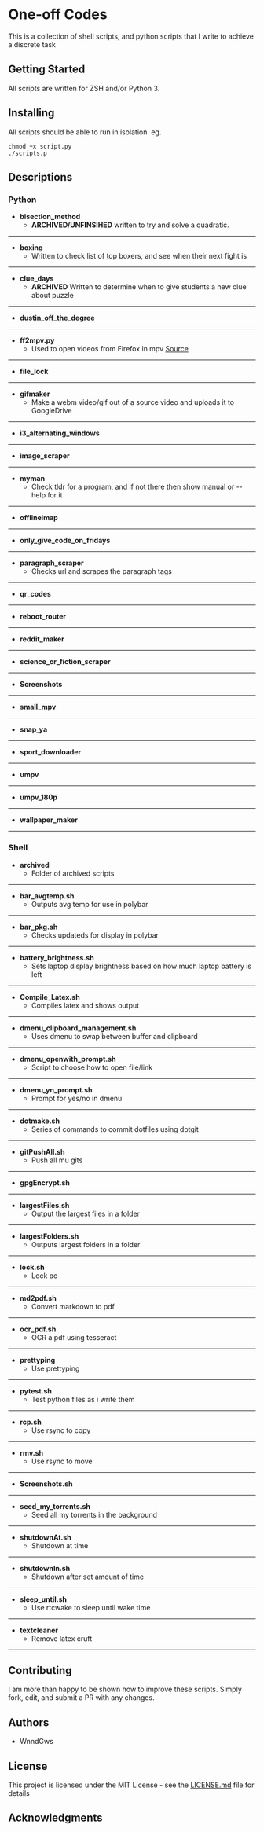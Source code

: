 # One-off Codes

This is a collection of shell scripts, and python scripts that I write to achieve a discrete task

## Getting Started

All scripts are written for ZSH and/or Python 3.

## Installing
All scripts should be able to run in isolation.
eg.
```
chmod +x script.py
./scripts.p
```

## Descriptions
### Python
* **bisection_method**
    * __ARCHIVED/UNFINSIHED__ written to try and solve a quadratic.
___

* **boxing**
    * Written to check list of top boxers, and see when their next fight is
___

* **clue_days**
    * __ARCHIVED__ Written to determine when to give students a new clue about puzzle
___

* **dustin_off_the_degree**
___
* **ff2mpv.py**
    * Used to open videos from Firefox in mpv [Source](https://github.com/woodruffw/ff2mpv)
___

* **file_lock**
___
* **gifmaker**
    * Make a webm video/gif out of a source video and uploads it to GoogleDrive
___

* **i3_alternating_windows**
___
* **image_scraper**
___
* **myman**
    * Check tldr for a program, and if not there then show manual or --help for it
___

* **offlineimap**
___
* **only_give_code_on_fridays**
___
* **paragraph_scraper**
    * Checks url and scrapes the paragraph tags
___

* **qr_codes**
___
* **reboot_router**
___
* **reddit_maker**
___
* **science_or_fiction_scraper**
___
* **Screenshots**
___
* **small_mpv**
___
* **snap_ya**
___
* **sport_downloader**
___
* **umpv**
___
* **umpv_180p**
___
* **wallpaper_maker**
___
 
### Shell
* **archived**
    * Folder of archived scripts
___
* **bar_avgtemp.sh**
    * Outputs avg temp for use in polybar
___
* **bar_pkg.sh**
    * Checks updateds for display in polybar
___
* **battery_brightness.sh**
    * Sets laptop display brightness based on how much laptop battery is left
___
* **Compile_Latex.sh**
    * Compiles latex and shows output
___
* **dmenu_clipboard_management.sh**
    * Uses dmenu to swap between buffer and clipboard
___
* **dmenu_openwith_prompt.sh**
    * Script to choose how to open file/link
___
* **dmenu_yn_prompt.sh**
    * Prompt for yes/no in dmenu
___
* **dotmake.sh**
    * Series of commands to commit dotfiles using dotgit
___
* **gitPushAll.sh**
    * Push all mu gits
___
* **gpgEncrypt.sh**
___
* **largestFiles.sh**
    * Output the largest files in a folder
___
* **largestFolders.sh**
    * Outputs largest folders in a folder
___
* **lock.sh**
    * Lock pc
___
* **md2pdf.sh**
    * Convert markdown to pdf
___
* **ocr_pdf.sh**
    * OCR a pdf using tesseract
___
* **prettyping**
    * Use prettyping
___
* **pytest.sh**
    * Test python files as i write them
___
* **rcp.sh**
    * Use rsync to copy
___
* **rmv.sh**
    * Use rsync to move
___
* **Screenshots.sh**
___
* **seed_my_torrents.sh**
    * Seed all my torrents in the background
___
* **shutdownAt.sh**
    * Shutdown at time
___
* **shutdownIn.sh**
    * Shutdown after set amount of time
___
* **sleep_until.sh**
    * Use rtcwake to sleep until wake time
___
* **textcleaner**
    * Remove latex cruft
___

## Contributing

I am more than happy to be shown how to improve these scripts. Simply fork, edit, and submit a PR with any changes.

## Authors

* WnndGws

## License

This project is licensed under the MIT License - see the [LICENSE.md](LICENSE.md) file for details

## Acknowledgments

